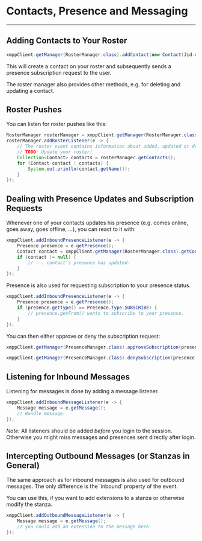 # Contacts, Presence and Messaging
---

## Adding Contacts to Your Roster

```java
xmppClient.getManager(RosterManager.class).addContact(new Contact(Jid.of("juliet@example.net"), "Juliet"), true, "Hi Juliet, please add me.");
```

This will create a contact on your roster and subsequently sends a presence subscription request to the user.

The roster manager also provides other methods, e.g. for deleting and updating a contact.

## Roster Pushes

You can listen for roster pushes like this:

```java
RosterManager rosterManager = xmppClient.getManager(RosterManager.class);
rosterManager.addRosterListener(e -> {
    // The roster event contains information about added, updated or deleted contacts.
    // TODO: Update your roster!
    Collection<Contact> contacts = rosterManager.getContacts();
    for (Contact contact : contacts) {
        System.out.println(contact.getName());
    }
});
```

## Dealing with Presence Updates and Subscription Requests

Whenever one of your contacts updates his presence (e.g. comes online, goes away, goes offline, ...), you can react to it with:

```java
xmppClient.addInboundPresenceListener(e -> {
    Presence presence = e.getPresence();
    Contact contact = xmppClient.getManager(RosterManager.class).getContact(presence.getFrom());
    if (contact != null) {
        // ... contact's presence has updated.
    }
});
```

Presence is also used for requesting subscription to your presence status.

```java
xmppClient.addInboundPresenceListener(e -> {
    Presence presence = e.getPresence();
    if (presence.getType() == Presence.Type.SUBSCRIBE) {
        // presence.getFrom() wants to subscribe to your presence.
    }
});
```

You can then either approve or deny the subscription request:

```java
xmppClient.getManager(PresenceManager.class).approveSubscription(presence.getFrom());
```

```java
xmppClient.getManager(PresenceManager.class).denySubscription(presence.getFrom());
```

## Listening for Inbound Messages

Listening for messages is done by adding a message listener.

```java
xmppClient.addInboundMessageListener(e -> {
    Message message = e.getMessage();
    // Handle message.
});
```

*Note:* All listeners should be added *before* you login to the session. Otherwise you might miss messages and presences sent directly after login.

## Intercepting Outbound Messages (or Stanzas in General)

The same approach as for inbound messages is also used for outbound messages. The only difference is the 'inbound’ property of the event.

You can use this, if you want to add extensions to a stanza or otherwise modify the stanza.

```java
xmppClient.addOutboundMessageListener(e -> {
    Message message = e.getMessage();
    // you could add an extension to the message here.
});
```
